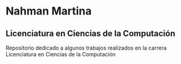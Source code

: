 # Nahman Martina 
## Licenciatura en Ciencias de la Computación
Repositorio dedicado a algunos trabajos realizados en la carrera Licenciatura en Ciencias de la Computación
